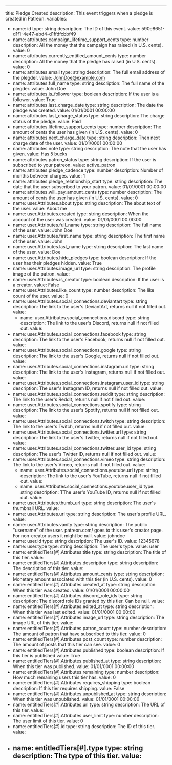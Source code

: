 ---
title: Pledge Created
description: This event triggers when a pledge is created in Patreon.
variables:
- name: id
	type: string
	description: The ID of this event.
  value: 590e8651-d1f1-4e47-abd4-d1ffdfcbbf49
- name: attributes.campaign_lifetime_support_cents
	type: number
	description: All the money that the campaign has raised (in U.S. cents).
  value: 0
- name: attributes.currently_entitled_amount_cents
	type: number
	description: All the money that the pledge has raised (in U.S. cents).
  value: 0
- name: attributes.email
	type: string
	description: The full email address of the plegder.
  value: JohnDoe@example.com
- name: attributes.full_name
	type: string
	description: The full name of the plegder.
  value: John Doe
- name: attributes.is_follower
	type: boolean
	description: If the user is a follower.
  value: True
- name: attributes.last_charge_date
	type: string
	description: The date the pledge was created.
  value: 01/01/0001 00:00:00
- name: attributes.last_charge_status
	type: string
	description: The charge status of the pledge.
  value: Paid
- name: attributes.lifetime_support_cents
	type: number
	description: The amount of cents the user has given (in U.S. cents).
  value: 0
- name: attributes.next_charge_date
	type: string
	description: Then next charge date of the user.
  value: 01/01/0001 00:00:00
- name: attributes.note
	type: string
	description: The note that the user has given.
  value: Has 5 bucks
- name: attributes.patron_status
	type: string
	description: If the user is subscribed to your patreon.
  value: active_patron
- name: attributes.pledge_cadence
	type: number
	description: Number of months between charges.
  value: 1
- name: attributes.pledge_relationship_start
	type: string
	description: The date that the user subscribed to your patron.
  value: 01/01/0001 00:00:00
- name: attributes.will_pay_amount_cents
	type: number
	description: The amount of cents the user has given (in U.S. cents).
  value: 0
- name: user.Attributes.about
	type: string
	description: The about text of the user.
  value: About me
- name: user.Attributes.created
	type: string
	description: When the account of the user was created.
  value: 01/01/0001 00:00:00
- name: user.Attributes.full_name
	type: string
	description: The full name of the user.
  value: John Doe
- name: user.Attributes.first_name
	type: string
	description: The first name of the user.
  value: John
- name: user.Attributes.last_name
	type: string
	description: The last name of the user.
  value: Doe
- name: user.Attributes.hide_pledges
	type: boolean
	description: If the user has their pledges hidden.
  value: True
- name: user.Attributes.image_url
	type: string
	description: The profile image of the patron.
  value: 
- name: user.Attributes.is_creator
	type: boolean
	description: If the user is a creator.
  value: False
- name: user.Attributes.like_count
	type: number
	description: The like count of the user.
  value: 0
- name: user.Attributes.social_connections.deviantart
	type: string
	description: The link to the user's DeviantArt, returns null if not filled out.
  value:
  - name: user.Attributes.social_connections.discord
	type: string
	description: The link to the user's Discord, returns null if not filled out.
  value:
- name: user.Attributes.social_connections.facebook
	type: string
	description: The link to the user's Facebook, returns null if not filled out.
  value:
- name: user.Attributes.social_connections.google
	type: string
	description: The link to the user's Google, returns null if not filled out.
  value:
- name: user.Attributes.social_connections.instagram.url
	type: string
	description: The link to the user's Instagram, returns null if not filled out.
  value:
- name: user.Attributes.social_connections.instagram.user_id
	type: string
	description: The user's Instagram ID, returns null if not filled out.
  value:
- name: user.Attributes.social_connections.reddit
	type: string
	description: The link to the user's Reddit, returns null if not filled out.
  value:
- name: user.Attributes.social_connections.spotify
	type: string
	description: The link to the user's Spotify, returns null if not filled out.
  value:
- name: user.Attributes.social_connections.twitch
	type: string
	description: The link to the user's Twitch, returns null if not filled out.
  value:
- name: user.Attributes.social_connections.twitter.url
	type: string
	description: The link to the user's Twitter, returns null if not filled out.
  value:
- name: user.Attributes.social_connections.twitter.user_id
	type: string
	description: The user's Twitter ID, returns null if not filled out.
  value:
- name: user.Attributes.social_connections.vimeo
	type: string
	description: The link to the user's Vimeo, returns null if not filled out.
  value:
  - name: user.Attributes.social_connections.youtube.url
	type: string
	description: The link to the user's YouTube, returns null if not filled out.
  value:
  - name: user.Attributes.social_connections.youtube.user_id
	type: string
	description: TThe user's YouTube ID, returns null if not filled out.
  value:
- name: user.Attributes.thumb_url
	type: string
	description: The user's thumbnail URL.
  value:
- name: user.Attributes.url
	type: string
	description: The user's profile URL.
  value:
- name: user.Attributes.vanity
	type: string
	description: The public "username" of the user. patreon.com/ goes to this user's creator page. For non-creator users it might be null.
  value: johndoe
- name: user.id
	type: string
	description: The user's ID.
  value: 12345678
- name: user.type
	type: string
	description: The user's type.
  value: user
- name: entitledTiers[#].Attributes.title
	type: string
	description: The title of this tier.
  value: 
- name: entitledTiers[#].Attributes.description
	type: string
	description: The description of this tier.
  value: 
- name: entitledTiers[#].Attributes.amount_cents
	type: string
	description: Monetary amount associated with this tier (in U.S. cents).
  value: 0
- name: entitledTiers[#].Attributes.created_at
	type: string
	description: When this tier was created.
  value: 01/01/0001 00:00:00
- name: entitledTiers[#].Attributes.discord_role_ids
	type: string
	description: The discord role IDs granted by this tier. Can be null.
  value: 
- name: entitledTiers[#].Attributes.edited_at
	type: string
	description: When this tier was last edited.
  value: 01/01/0001 00:00:00
- name: entitledTiers[#].Attributes.image_url
	type: string
	description: The image URL of this tier.
  value: 
- name: entitledTiers[#].Attributes.patron_count
	type: number
	description: The amount of patron that have subscribed to this tier.
  value: 0
- name: entitledTiers[#].Attributes.post_count
	type: number
	description: The amount of posts that this tier can see.
  value: 0
- name: entitledTiers[#].Attributes.published
	type: boolean
	description: If this tier is published
  value: True
- name: entitledTiers[#].Attributes.published_at
	type: string
	description: When this tier was published.
  value: 01/01/0001 00:00:00
- name: entitledTiers[#].Attributes.remaining
	type: number
	description: How much remaining users this tier has.
  value: 0
- name: entitledTiers[#].Attributes.requires_shipping
	type: boolean
	description: If this tier requires shipping.
  value: False
- name: entitledTiers[#].Attributes.unpublished_at
	type: string
	description: When this tier was unpublished.
  value: 01/01/0001 00:00:00
- name: entitledTiers[#].Attributes.url
	type: string
	description: The URL of this tier.
  value: 
- name: entitledTiers[#].Attributes.user_limit
	type: number
	description: The user limit of this tier.
  value: 0
- name: entitledTiers[#].id
	type: string
	description: The ID of this tier.
  value: 
- name: entitledTiers[#].type
	type: string
	description: The type of this tier.
  value: 
  ---